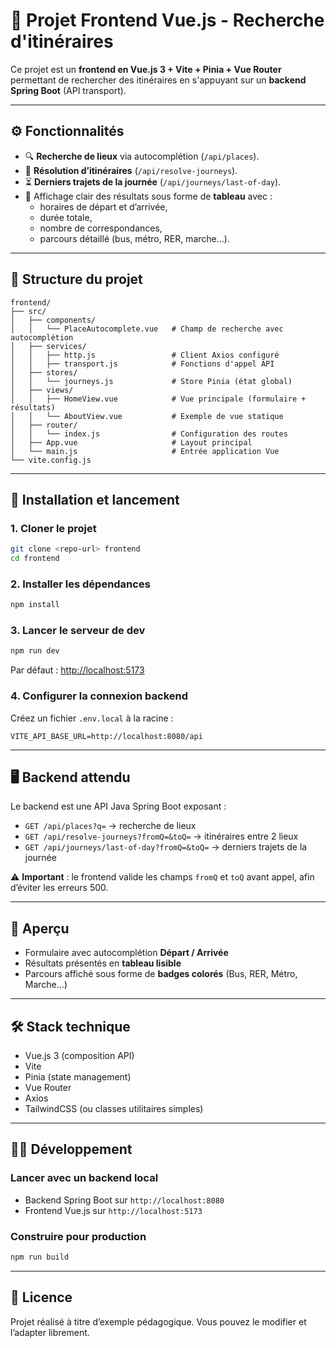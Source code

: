 # 🚆 Projet Frontend Vue.js - Recherche d'itinéraires

Ce projet est un **frontend en Vue.js 3 + Vite + Pinia + Vue Router** permettant de rechercher des itinéraires en s'appuyant sur un **backend Spring Boot** (API transport).

---

## ⚙️ Fonctionnalités

- 🔍 **Recherche de lieux** via autocomplétion (`/api/places`).
- 🚌 **Résolution d’itinéraires** (`/api/resolve-journeys`).
- ⏳ **Derniers trajets de la journée** (`/api/journeys/last-of-day`).
- 🎨 Affichage clair des résultats sous forme de **tableau** avec :
  - horaires de départ et d’arrivée,
  - durée totale,
  - nombre de correspondances,
  - parcours détaillé (bus, métro, RER, marche…).

---

## 📂 Structure du projet

```
frontend/
├── src/
│   ├── components/
│   │   └── PlaceAutocomplete.vue   # Champ de recherche avec autocomplétion
│   ├── services/
│   │   ├── http.js                 # Client Axios configuré
│   │   ├── transport.js            # Fonctions d'appel API
│   ├── stores/
│   │   └── journeys.js             # Store Pinia (état global)
│   ├── views/
│   │   ├── HomeView.vue            # Vue principale (formulaire + résultats)
│   │   └── AboutView.vue           # Exemple de vue statique
│   ├── router/
│   │   └── index.js                # Configuration des routes
│   ├── App.vue                     # Layout principal
│   └── main.js                     # Entrée application Vue
└── vite.config.js
```

---

## 🚀 Installation et lancement

### 1. Cloner le projet
```bash
git clone <repo-url> frontend
cd frontend
```

### 2. Installer les dépendances
```bash
npm install
```

### 3. Lancer le serveur de dev
```bash
npm run dev
```

Par défaut : [http://localhost:5173](http://localhost:5173)

### 4. Configurer la connexion backend

Créez un fichier `.env.local` à la racine :

```
VITE_API_BASE_URL=http://localhost:8080/api
```

---

## 🖥️ Backend attendu

Le backend est une API Java Spring Boot exposant :

- `GET /api/places?q=` → recherche de lieux
- `GET /api/resolve-journeys?fromQ=&toQ=` → itinéraires entre 2 lieux
- `GET /api/journeys/last-of-day?fromQ=&toQ=` → derniers trajets de la journée

⚠️ **Important** : le frontend valide les champs `fromQ` et `toQ` avant appel, afin d’éviter les erreurs 500.

---

## 📸 Aperçu

- Formulaire avec autocomplétion **Départ / Arrivée**
- Résultats présentés en **tableau lisible**
- Parcours affiché sous forme de **badges colorés** (Bus, RER, Métro, Marche…)

---

## 🛠️ Stack technique

- Vue.js 3 (composition API)
- Vite
- Pinia (state management)
- Vue Router
- Axios
- TailwindCSS (ou classes utilitaires simples)

---

## 👨‍💻 Développement

### Lancer avec un backend local
- Backend Spring Boot sur `http://localhost:8080`
- Frontend Vue.js sur `http://localhost:5173`

### Construire pour production
```bash
npm run build
```

---

## 📜 Licence

Projet réalisé à titre d’exemple pédagogique. Vous pouvez le modifier et l’adapter librement.
